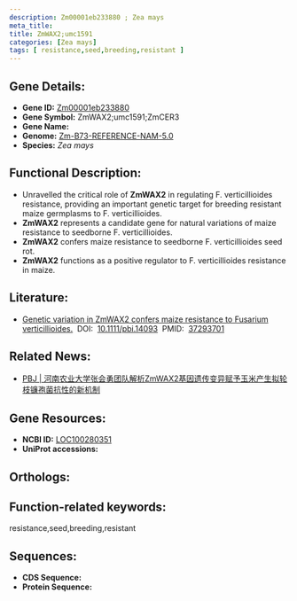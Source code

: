 ```yaml
---
description: Zm00001eb233880 ; Zea mays
meta_title:
title: ZmWAX2;umc1591
categories: [Zea mays]
tags: [ resistance,seed,breeding,resistant ]
---
```


## Gene Details:
- **Gene ID:**	[Zm00001eb233880]()
- **Gene Symbol:** ZmWAX2;umc1591;ZmCER3
- **Gene Name:** 
- **Genome:** [Zm-B73-REFERENCE-NAM-5.0]()
- **Species:** *Zea mays*

## Functional Description:
   - Unravelled the critical role of **ZmWAX2** in regulating F. verticillioides resistance, providing an important genetic target for breeding resistant maize germplasms to F. verticillioides.
   - **ZmWAX2** represents a candidate gene for natural variations of maize resistance to seedborne F. verticillioides.
   - **ZmWAX2** confers maize resistance to seedborne F. verticillioides seed rot.
   - **ZmWAX2** functions as a positive regulator to F. verticillioides resistance in maize.

## Literature:
   - [Genetic variation in ZmWAX2 confers maize resistance to Fusarium verticillioides.]( https://onlinelibrary.wiley.com/doi/10.1111/pbi.14093)&nbsp;&nbsp;DOI:&nbsp;&nbsp;[10.1111/pbi.14093](https://onlinelibrary.wiley.com/doi/10.1111/pbi.14093)&nbsp;&nbsp;PMID:&nbsp;&nbsp;[37293701](https://pubmed.ncbi.nlm.nih.gov/37293701/)

## Related News:
   - [PBJ | 河南农业大学张会勇团队解析ZmWAX2基因遗传变异赋予玉米产生拟轮枝镰孢菌抗性的新机制](https://mp.weixin.qq.com/s/k5n-CG0eGLf0GpfEPuNPxw)

## Gene Resources:
- **NCBI ID:** [LOC100280351](https://www.ncbi.nlm.nih.gov/gene/?term=LOC100280351)
- **UniProt accessions:** [](https://www.uniprot.org/uniprotkb//entry)

## Orthologs:

## Function-related keywords:
resistance,seed,breeding,resistant

## Sequences:
- **CDS Sequence:**
- **Protein Sequence:**
